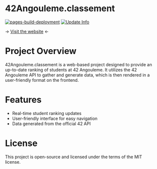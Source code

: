 # 42Angouleme.classement 

[![pages-build-deployment](https://github.com/Haletran/classement.42angouleme/actions/workflows/pages/pages-build-deployment/badge.svg)](https://github.com/Haletran/classement.42angouleme/actions/workflows/pages/pages-build-deployment)
[![Update Info](https://github.com/Haletran/classement.42angouleme/actions/workflows/main.yml/badge.svg)](https://github.com/Haletran/classement.42angouleme/actions/workflows/main.yml)


-> [Visit the website](https://haletran.github.io/classement.42angouleme/) <-

# Project Overview

42Angouleme.classement  is a web-based project designed to provide an up-to-date ranking of students at 42 Angouleme. It utilizes the 42 Angouleme API to gather and generate data, which is then rendered in a user-friendly format on the frontend.

# Features

- Real-time student ranking updates
- User-friendly interface for easy navigation
- Data generated from the official 42 API

# License
This project is open-source and licensed under the terms of the MIT license.
